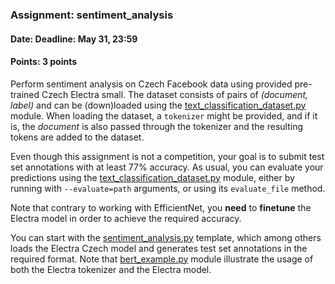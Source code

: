### Assignment: sentiment_analysis
#### Date: Deadline: May 31, 23:59
#### Points: 3 points

Perform sentiment analysis on Czech Facebook data using provided pre-trained
Czech Electra small. The dataset consists of pairs of _(document, label)_
and can be (down)loaded using the
[text_classification_dataset.py](https://github.com/ufal/npfl114/tree/past-2021/labs/11/text_classification_dataset.py)
module. When loading the dataset, a `tokenizer` might be provided, and if it is,
the _document_ is also passed through the tokenizer and the resulting tokens are
added to the dataset.

Even though this assignment is not a competition, your goal is to submit test
set annotations with at least 77% accuracy. As usual, you can evaluate your
predictions using the [text_classification_dataset.py](https://github.com/ufal/npfl114/tree/past-2021/labs/11/text_classification_dataset.py)
module, either by running with `--evaluate=path` arguments, or using its
`evaluate_file` method.

Note that contrary to working with EfficientNet, you **need** to **finetune**
the Electra model in order to achieve the required accuracy.

You can start with the
[sentiment_analysis.py](https://github.com/ufal/npfl114/tree/past-2021/labs/11/sentiment_analysis.py)
template, which among others loads the Electra Czech model and generates test
set annotations in the required format. Note that [bert_example.py](https://github.com/ufal/npfl114/tree/past-2021/labs/11/bert_example.py)
module illustrate the usage of both the Electra tokenizer and the Electra model.
